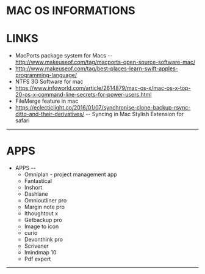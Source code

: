 # MAC OS INFORMATIONS

# LINKS 

- MacPorts package system for Macs -- http://www.makeuseof.com/tag/macports-open-source-software-mac/
- http://www.makeuseof.com/tag/best-places-learn-swift-apples-programming-language/
- NTFS 3G Software for mac
- https://www.infoworld.com/article/2614879/mac-os-x/mac-os-x-top-20-os-x-command-line-secrets-for-power-users.html
- FileMerge feature in mac
- https://eclecticlight.co/2016/01/07/synchronise-clone-backup-rsync-ditto-and-their-derivatives/ -- Syncing in Mac
Stylish Extension for safari

-------------------


# APPS
- APPS --
	- Omniplan - project management app
	- Fantastical
	- Inshort
	- Dashlane 
	- Omnioutliner pro
	- Margin note pro 
	- Ithoughtout x
	- Getbackup pro
	- Image to icon 
	- curio
	- Devonthink pro
	- Scrivener
	- Imindmap 10 
	- Pdf expert
--------------------

